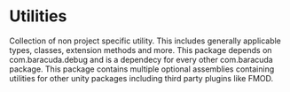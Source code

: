 # Utilities

Collection of non project specific utility. This includes generally applicable types, classes, extension methods and more. This package depends on com.baracuda.debug and is a dependecy for every other com.baracuda package.
This package contains multiple optional assemblies containing utilities for other unity packages including third party plugins like FMOD.
